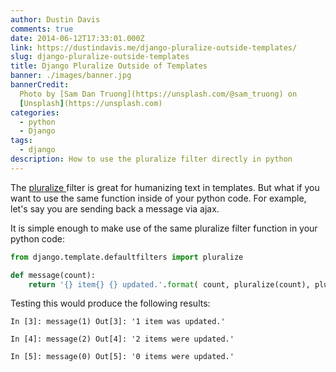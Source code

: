 ```yaml
---
author: Dustin Davis
comments: true
date: 2014-06-12T17:33:01.000Z
link: https://dustindavis.me/django-pluralize-outside-templates/
slug: django-pluralize-outside-templates
title: Django Pluralize Outside of Templates
banner: ./images/banner.jpg
bannerCredit:
  Photo by [Sam Dan Truong](https://unsplash.com/@sam_truong) on
  [Unsplash](https://unsplash.com)
categories:
  - python
  - Django
tags:
  - django
description: How to use the pluralize filter directly in python
---
```


The
[pluralize ](https://docs.djangoproject.com/en/dev/ref/templates/builtins/#pluralize)
filter is great for humanizing text in templates. But what if you want to use
the same function inside of your python code. For example, let's say you are
sending back a message via ajax.

It is simple enough to make use of the same pluralize filter function in your
python code:

```python
from django.template.defaultfilters import pluralize

def message(count):
    return '{} item{} {} updated.'.format( count, pluralize(count), pluralize(count, 'was,were'))
```

Testing this would produce the following results:

```text
In [3]: message(1) Out[3]: '1 item was updated.'

In [4]: message(2) Out[4]: '2 items were updated.'

In [5]: message(0) Out[5]: '0 items were updated.'
```
